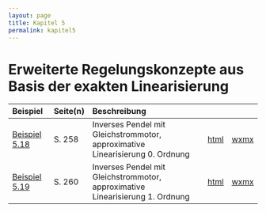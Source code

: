 ```yaml
---
layout: page
title: Kapitel 5
permalink: kapitel5
---
```


# Erweiterte Regelungskonzepte aus Basis der exakten Linearisierung

|Beispiel|Seite(n)|Beschreibung| | |
|:---|:---|:---|---|---|
|[Beispiel 5.18](beispiel5_18.md)|S. 258| Inverses Pendel mit Gleichstrommotor, approximative Linearisierung 0. Ordnung| [html](Inverses_Pendel_Approx_0.html)| [wxmx](Inverses_Pendel_Approx_0.wxmx)|
|[Beispiel 5.19](beispiel5_19.md)|S. 260| Inverses Pendel mit Gleichstrommotor, approximative Linearisierung 1. Ordnung| [html](Inverses_Pendel_Approx_1.html)| [wxmx](Inverses_Pendel_Approx_1.wxmx)|
